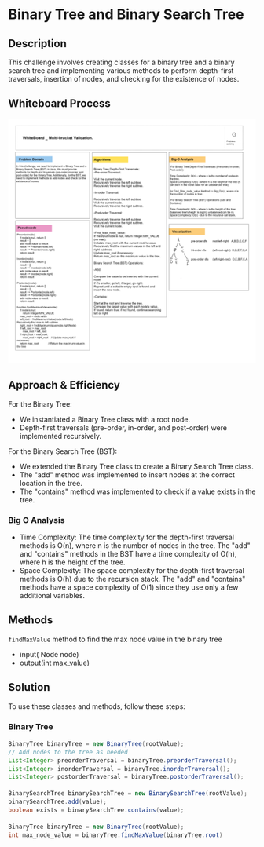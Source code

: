 # Binary Tree and Binary Search Tree

## Description
This challenge involves creating classes for a binary tree and a binary search tree and implementing various methods to perform depth-first traversals, insertion of nodes, and checking for the existence of nodes.

## Whiteboard Process
![Whiteboard Image](../../assets/White_Board_tree_cc2.png)

## Approach & Efficiency
For the Binary Tree:
- We instantiated a Binary Tree class with a root node.
- Depth-first traversals (pre-order, in-order, and post-order) were implemented recursively.

For the Binary Search Tree (BST):
- We extended the Binary Tree class to create a Binary Search Tree class.
- The "add" method was implemented to insert nodes at the correct location in the tree.
- The "contains" method was implemented to check if a value exists in the tree.

### Big O Analysis
- Time Complexity: The time complexity for the depth-first traversal methods is O(n), where n is the number of nodes in the tree. The "add" and "contains" methods in the BST have a time complexity of O(h), where h is the height of the tree.
- Space Complexity: The space complexity for the depth-first traversal methods is O(h) due to the recursion stack. The "add" and "contains" methods have a space complexity of O(1) since they use only a few additional variables.

## Methods
`findMaxValue` method to find the max node value in the binary tree 

- input( Node node)
- output(int max_value)

## Solution
To use these classes and methods, follow these steps:

### Binary Tree
```java
BinaryTree binaryTree = new BinaryTree(rootValue);
// Add nodes to the tree as needed
List<Integer> preorderTraversal = binaryTree.preorderTraversal();
List<Integer> inorderTraversal = binaryTree.inorderTraversal();
List<Integer> postorderTraversal = binaryTree.postorderTraversal();

BinarySearchTree binarySearchTree = new BinarySearchTree(rootValue);
binarySearchTree.add(value);
boolean exists = binarySearchTree.contains(value);

BinaryTree binaryTree = new BinaryTree(rootValue);
int max_node_value = binaryTree.findMaxValue(binaryTree.root)


